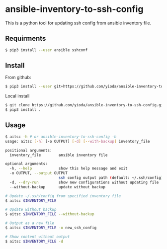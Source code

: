 # ansible-inventory-to-ssh-config
This is a python tool for updating ssh config from ansible inventory file.

## Requirments

``` bash
$ pip3 install --user ansible sshconf
```

## Install

From github:

``` bash
$ pip3 install --user git+https://github.com/yioda/ansible-inventory-to-ssh-config
```

Local install

``` bash
$ git clone https://github.com/yioda/ansible-inventory-to-ssh-config.git
$ pip3 install .
```

## Usage

``` bash
$ aitsc -h # or ansible-inventory-to-ssh-config -h
usage: aitsc [-h] [-o OUTPUT] [-d] [--with-backup] inventory_file

positional arguments:
  inventory_file        ansible inventory file

optional arguments:
  -h, --help            show this help message and exit
  -o OUTPUT, --output OUTPUT
                        ssh config output path (default: ~/.ssh/config)
  -d, --dry-run         show new configurations without updating file
  --without-backup      update without backup

# Update ~/.ssh/config from specified inventory file
$ aitsc $INVENTORY_FILE

# Update without backup
$ aitsc $INVENTORY_FILE --without-backup

# Output as a new file
$ aitsc $INVENTORY_FILE -o new_ssh_config

# Show content without output
$ aitsc $INVENTORY_FILE -d
```
